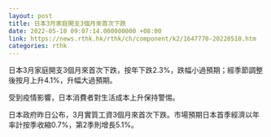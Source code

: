```yaml
---
layout: post
title: 日本3月家庭開支3個月來首次下跌
date: 2022-05-10 09:07:14.000000000 +08:00
link: https://news.rthk.hk/rthk/ch/component/k2/1647770-20220510.htm
categories: rthk
---
```


日本3月家庭開支3個月來首次下跌，按年下跌2.3%，跌幅小過預期；經季節調整後按月上升4.1%，升幅大過預期。

受到疫情影響，日本消費者對生活成本上升保持警惕。

日本政府昨日公布，3月實質工資3個月來首次下跌。市場預期日本首季經濟以年率計按季收縮0.7%，第2季則增長5.1%。
